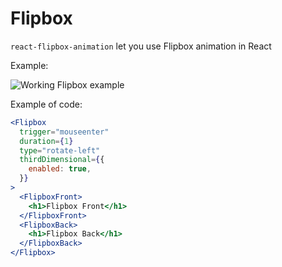 # Flipbox

`react-flipbox-animation` let you use Flipbox animation in React

Example:

![Working Flipbox example](https://i.imgur.com/Pj8j2QV.gif)

Example of code:

```jsx
<Flipbox
  trigger="mouseenter"
  duration={1}
  type="rotate-left"
  thirdDimensional={{
    enabled: true,
  }}
>
  <FlipboxFront>
    <h1>Flipbox Front</h1>
  </FlipboxFront>
  <FlipboxBack>
    <h1>Flipbox Back</h1>
  </FlipboxBack>
</Flipbox>
```
